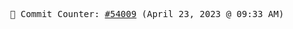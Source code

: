 <p align="center">
    <samp>
        📮 Commit Counter: <a href="https://github.com/Javascript-void0/Javascript-void0/commits/main">#54009</a> (April 23, 2023 @ 09:33 AM)
    </samp>
</p>